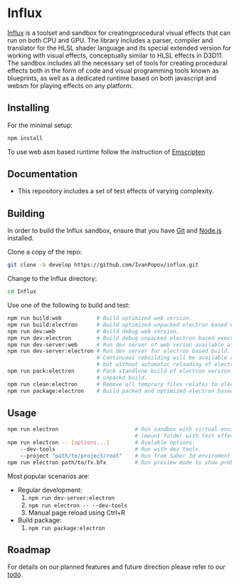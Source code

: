 
# Influx

[Influx](https://github.com/IvanPopov/Influx) is a toolset and sandbox for creatingprocedural visual effects that can run on both CPU and GPU. The library includes a parser, compiler and translator for the HLSL shader language and its special extended version for working with visual effects, conceptually similar to HLSL effects in D3D11. The sandbox includes all the necessary set of tools for creating procedural effects both in the form of code and visual programming tools known as blueprints, as well as a dedicated runtime based on both javascript and websm for playing effects on any platform.

## Installing

For the minimal setup:

```bash
npm install
```

To use web asm based runtime follow the instruction of [Emscripten](https://emscripten.org/docs/getting_started/downloads.html)

## Documentation

*  This repository includes a set of test effects of varying complexity.

## Building

In order to build the Influx sandbox, ensure that you have [Git](https://git-scm.com/downloads) and [Node.js](https://nodejs.org/) installed.

Clone a copy of the repo:

```bash
git clone -b develop https://github.com/IvanPopov/influx.git
```

Change to the Influx directory:

```bash
cd Influx
```

Use one of the following to build and test:

```bash
npm run build:web           # Build optimized web version.
npm run build:electron      # Build optimized unpacked electron based executable.
npm run dev:web             # Build debug web version.
npm run dev:electron        # Build debug unpacked electron based executable.
npm run dev-server:web      # Run dev server of web verion available at http://localhost:8080.
npm run dev-server:electron # Run dev server for electron based build. 
                            # Continuous rebuilding will be available as for the web version
                            # but without automatic reloading of electron windows.
npm run pack:electron       # Pack standlone build of electron version based on the latest 
                            # unpackd build.
npm run clean:electron      # Remove all temprary files relates to electron builds.
npm run package:electron    # Build packed and optimized electron based executable.
```


## Usage

```bash
npm run electron                        # Run sandbox with virtual enviroment.
                                        # (mount folder with test effects)
npm run electron -- [options...]        # Avalable options:
    --dev-tools                         # Run with dev tools.
    --project "path/to/project/root"    # Run from Saber 3d enviroment. 
npm run electron path/to/fx.bfx         # Run preview mode to show prebuild effect.
```

Most popular scenarios are:

- Regular development:
    1. ```npm run dev-server:electron```
    2. ```npm run electron -- --dev-tools``` 
    3. Manual page reload using Ctrl+R 
- Build package:
    1. ```npm run package:electron```


## Roadmap

For details on our planned features and future direction please refer to our [todo](https://github.com/IvanPopov/influx/blob/develop/todo.md).

